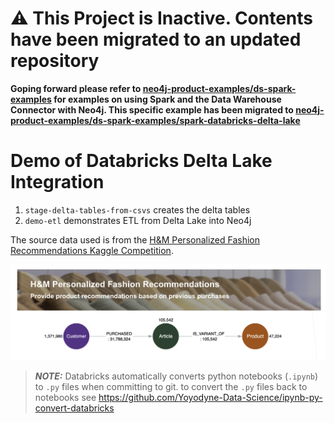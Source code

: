 # __:warning: This Project is Inactive. Contents have been migrated to an updated repository__

__Goping forward please refer to [neo4j-product-examples/ds-spark-examples](https://github.com/neo4j-product-examples/ds-spark-examples/) for examples on using Spark and the Data Warehouse Connector with Neo4j. 
This specific example has been migrated to [neo4j-product-examples/ds-spark-examples/spark-databricks-delta-lake](https://github.com/neo4j-product-examples/ds-spark-examples/tree/main/spark-databricks-delta-lake)__

# Demo of Databricks Delta Lake Integration

1. `stage-delta-tables-from-csvs` creates the delta tables
2. `demo-etl` demonstrates ETL from Delta Lake into Neo4j

The source data used is from the [H&M Personalized Fashion Recommendations Kaggle Competition](https://www.kaggle.com/competitions/h-and-m-personalized-fashion-recommendations/data).

<img src="img/summary.png" alt="summary" width="1000"/>
 
> **_NOTE:_**  Databricks automatically converts python notebooks (`.ipynb`) to `.py` files when committing to git. to convert the `.py` files back to notebooks see https://github.com/Yoyodyne-Data-Science/ipynb-py-convert-databricks 
